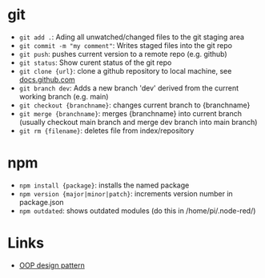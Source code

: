 # git

* `git add .`: Ading all unwatched/changed files to the git staging area
* `git commit -m "my comment"`: Writes staged files into the git repo
* `git push`: pushes current version to a remote repo (e.g. github)
* `git status`:  Show curent status of the git repo
* `git clone {url}`: clone a github repository to local machine, see [docs.github.com](https://docs.github.com/en/repositories/creating-and-managing-repositories/cloning-a-repository)
* `git branch dev`: Adds a new branch 'dev' derived from the current working branch (e.g. main)
* `git checkout {branchname}`: changes current branch to {branchname}
* `git merge {branchname}`: merges {branchname} into current branch (usually checkout main branch and merge dev branch into main branch)
* `git rm {filename}`: deletes file from index/repository


# npm
* `npm install {package}`: installs the named package
* `npm version {major|minor|patch}`: increments version number in package.json
* `npm outdated`: shows outdated modules (do this in /home/pi/.node-red/) 


# Links
* [OOP design pattern](https://www.tutorialspoint.com/design_pattern/design_pattern_overview.htm)
